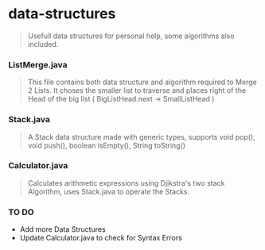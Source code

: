 # data-structures
> Usefull data structures for personal help, some algorithms also included.

### ListMerge.java
> This file contains both data structure and algorithm required to Merge 2 Lists.
> It choses the smaller list to traverse and places right of the Head of the big list ( BigListHead.next -> SmallListHead )


### Stack.java
> A Stack data structure made with generic types, supports void pop(), void push(), boolean isEmpty(), String toString()

### Calculator.java 
> Calculates arithmetic expressions using Djikstra's two stack Algorithm, uses Stack.java to operate the Stacks.


### TO DO 
* Add more Data Structures
* Update Calculator.java to check for Syntax Errors

